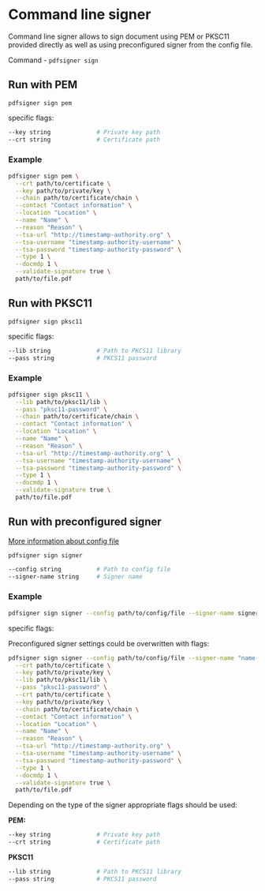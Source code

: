 # Command line signer

Command line signer allows to sign document using PEM or PKSC11 provided directly as well as using preconfigured signer from the config file.

Command - `pdfsigner sign`  


## Run with PEM

`pdfsigner sign pem` 

specific flags: 

```sh
--key string             # Private key path
--crt string             # Certificate path

```

### Example

```sh
pdfsigner sign pem \
  --crt path/to/certificate \
  --key path/to/private/key \
  --chain path/to/certificate/chain \
  --contact "Contact information" \
  --location "Location" \
  --name "Name" \
  --reason "Reason" \
  --tsa-url "http://timestamp-authority.org" \
  --tsa-username "timestamp-authority-username" \
  --tsa-password "timestamp-authority-password" \
  --type 1 \
  --docmdp 1 \
  --validate-signature true \
  path/to/file.pdf 
```


## Run with PKSC11

`pdfsigner sign pksc11` 

specific flags:

```sh
--lib string             # Path to PKCS11 library
--pass string            # PKCS11 password

```

### Example

```sh
pdfsigner sign pksc11 \
  --lib path/to/pksc11/lib \
  --pass "pksc11-password" \
  --chain path/to/certificate/chain \
  --contact "Contact information" \
  --location "Location" \
  --name "Name" \
  --reason "Reason" \
  --tsa-url "http://timestamp-authority.org" \
  --tsa-username "timestamp-authority-username" \
  --tsa-password "timestamp-authority-password" \
  --type 1 \
  --docmdp 1 \
  --validate-signature true \
  path/to/file.pdf 
```

## Run with preconfigured signer

[More information about config file](configuration.md)

`pdfsigner sign signer`

```sh
--config string          # Path to config file
--signer-name string     # Signer name
```

### Example

```sh
pdfsigner sign signer --config path/to/config/file --signer-name signerNameFromTheConfig path/to/file.pdf
```

specific flags:

Preconfigured signer settings could be overwritten with flags:

```sh
pdfsigner sign signer --config path/to/config/file --signer-name "name-of-the-signer" \
  --crt path/to/certificate \
  --key path/to/private/key \
  --lib path/to/pksc11/lib \
  --pass "pksc11-password" \
  --crt path/to/certificate \
  --key path/to/private/key \
  --chain path/to/certificate/chain \
  --contact "Contact information" \
  --location "Location" \
  --name "Name" \
  --reason "Reason" \
  --tsa-url "http://timestamp-authority.org" \
  --tsa-username "timestamp-authority-username" \
  --tsa-password "timestamp-authority-password" \
  --type 1 \
  --docmdp 1 \
  --validate-signature true \
  path/to/file.pdf 
```

Depending on the type of the signer appropriate flags should be used:

**PEM:**

```sh
--key string             # Private key path
--crt string             # Certificate path

```

**PKSC11**

```sh
--lib string             # Path to PKCS11 library
--pass string            # PKCS11 password
```
